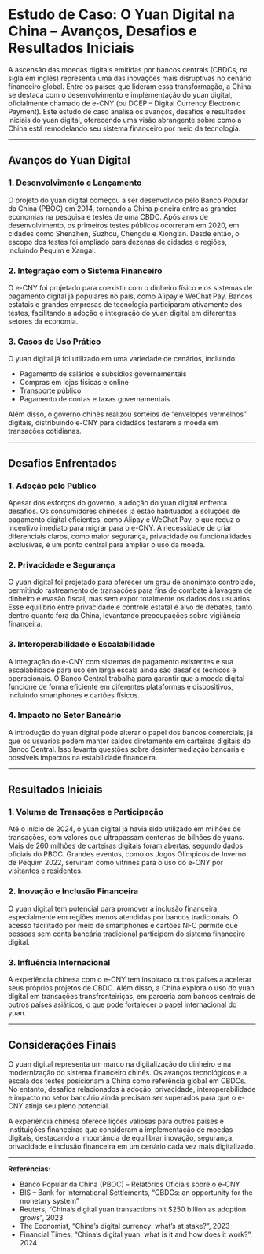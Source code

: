 # Estudo de Caso: O Yuan Digital na China – Avanços, Desafios e Resultados Iniciais

A ascensão das moedas digitais emitidas por bancos centrais (CBDCs, na sigla em inglês) representa uma das inovações mais disruptivas no cenário financeiro global. Entre os países que lideram essa transformação, a China se destaca com o desenvolvimento e implementação do yuan digital, oficialmente chamado de e-CNY (ou DCEP – Digital Currency Electronic Payment). Este estudo de caso analisa os avanços, desafios e resultados iniciais do yuan digital, oferecendo uma visão abrangente sobre como a China está remodelando seu sistema financeiro por meio da tecnologia.

---

## Avanços do Yuan Digital

### 1. **Desenvolvimento e Lançamento**
O projeto do yuan digital começou a ser desenvolvido pelo Banco Popular da China (PBOC) em 2014, tornando a China pioneira entre as grandes economias na pesquisa e testes de uma CBDC. Após anos de desenvolvimento, os primeiros testes públicos ocorreram em 2020, em cidades como Shenzhen, Suzhou, Chengdu e Xiong’an. Desde então, o escopo dos testes foi ampliado para dezenas de cidades e regiões, incluindo Pequim e Xangai.

### 2. **Integração com o Sistema Financeiro**
O e-CNY foi projetado para coexistir com o dinheiro físico e os sistemas de pagamento digital já populares no país, como Alipay e WeChat Pay. Bancos estatais e grandes empresas de tecnologia participaram ativamente dos testes, facilitando a adoção e integração do yuan digital em diferentes setores da economia.

### 3. **Casos de Uso Prático**
O yuan digital já foi utilizado em uma variedade de cenários, incluindo:
- Pagamento de salários e subsídios governamentais
- Compras em lojas físicas e online
- Transporte público
- Pagamento de contas e taxas governamentais

Além disso, o governo chinês realizou sorteios de “envelopes vermelhos” digitais, distribuindo e-CNY para cidadãos testarem a moeda em transações cotidianas.

---

## Desafios Enfrentados

### 1. **Adoção pelo Público**
Apesar dos esforços do governo, a adoção do yuan digital enfrenta desafios. Os consumidores chineses já estão habituados a soluções de pagamento digital eficientes, como Alipay e WeChat Pay, o que reduz o incentivo imediato para migrar para o e-CNY. A necessidade de criar diferenciais claros, como maior segurança, privacidade ou funcionalidades exclusivas, é um ponto central para ampliar o uso da moeda.

### 2. **Privacidade e Segurança**
O yuan digital foi projetado para oferecer um grau de anonimato controlado, permitindo rastreamento de transações para fins de combate à lavagem de dinheiro e evasão fiscal, mas sem expor totalmente os dados dos usuários. Esse equilíbrio entre privacidade e controle estatal é alvo de debates, tanto dentro quanto fora da China, levantando preocupações sobre vigilância financeira.

### 3. **Interoperabilidade e Escalabilidade**
A integração do e-CNY com sistemas de pagamento existentes e sua escalabilidade para uso em larga escala ainda são desafios técnicos e operacionais. O Banco Central trabalha para garantir que a moeda digital funcione de forma eficiente em diferentes plataformas e dispositivos, incluindo smartphones e cartões físicos.

### 4. **Impacto no Setor Bancário**
A introdução do yuan digital pode alterar o papel dos bancos comerciais, já que os usuários podem manter saldos diretamente em carteiras digitais do Banco Central. Isso levanta questões sobre desintermediação bancária e possíveis impactos na estabilidade financeira.

---

## Resultados Iniciais

### 1. **Volume de Transações e Participação**
Até o início de 2024, o yuan digital já havia sido utilizado em milhões de transações, com valores que ultrapassam centenas de bilhões de yuans. Mais de 260 milhões de carteiras digitais foram abertas, segundo dados oficiais do PBOC. Grandes eventos, como os Jogos Olímpicos de Inverno de Pequim 2022, serviram como vitrines para o uso do e-CNY por visitantes e residentes.

### 2. **Inovação e Inclusão Financeira**
O yuan digital tem potencial para promover a inclusão financeira, especialmente em regiões menos atendidas por bancos tradicionais. O acesso facilitado por meio de smartphones e cartões NFC permite que pessoas sem conta bancária tradicional participem do sistema financeiro digital.

### 3. **Influência Internacional**
A experiência chinesa com o e-CNY tem inspirado outros países a acelerar seus próprios projetos de CBDC. Além disso, a China explora o uso do yuan digital em transações transfronteiriças, em parceria com bancos centrais de outros países asiáticos, o que pode fortalecer o papel internacional do yuan.

---

## Considerações Finais

O yuan digital representa um marco na digitalização do dinheiro e na modernização do sistema financeiro chinês. Os avanços tecnológicos e a escala dos testes posicionam a China como referência global em CBDCs. No entanto, desafios relacionados à adoção, privacidade, interoperabilidade e impacto no setor bancário ainda precisam ser superados para que o e-CNY atinja seu pleno potencial.

A experiência chinesa oferece lições valiosas para outros países e instituições financeiras que consideram a implementação de moedas digitais, destacando a importância de equilibrar inovação, segurança, privacidade e inclusão financeira em um cenário cada vez mais digitalizado.

---

**Referências:**
- Banco Popular da China (PBOC) – Relatórios Oficiais sobre o e-CNY
- BIS – Bank for International Settlements, “CBDCs: an opportunity for the monetary system”
- Reuters, “China’s digital yuan transactions hit $250 billion as adoption grows”, 2023
- The Economist, “China’s digital currency: what’s at stake?”, 2023
- Financial Times, “China’s digital yuan: what is it and how does it work?”, 2024